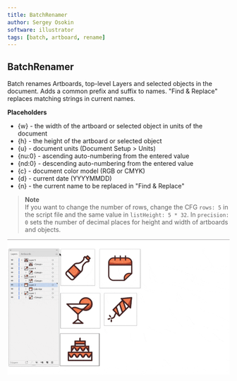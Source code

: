 ```yaml
---
title: BatchRenamer
author: Sergey Osokin
software: illustrator
tags: [batch, artboard, rename]
---
```


## BatchRenamer

Batch renames Artboards, top-level Layers and selected objects in the document. Adds a common prefix and suffix to names. "Find & Replace" replaces matching strings in current names.

**Placeholders** 

* {w} - the width of the artboard or selected object in units of the document
* {h} - the height of the artboard or selected object
* {u} - document units (Document Setup > Units) 
* {nu:0} - ascending auto-numbering from the entered value
* {nd:0} - descending auto-numbering from the entered value
* {c} - document color model (RGB or CMYK)
* {d} - current date (YYYYMMDD)
* {n} - the current name to be replaced in "Find & Replace"

> **Note**   
> If you want to change the number of rows, change the CFG `rows: 5` in the script file and the same value in `listHeight: 5 * 32`. In `precision: 0` sets the number of decimal places for height and width of artboards and objects.

![BatchRenamer](./assets/Batch-Renamer.gif)